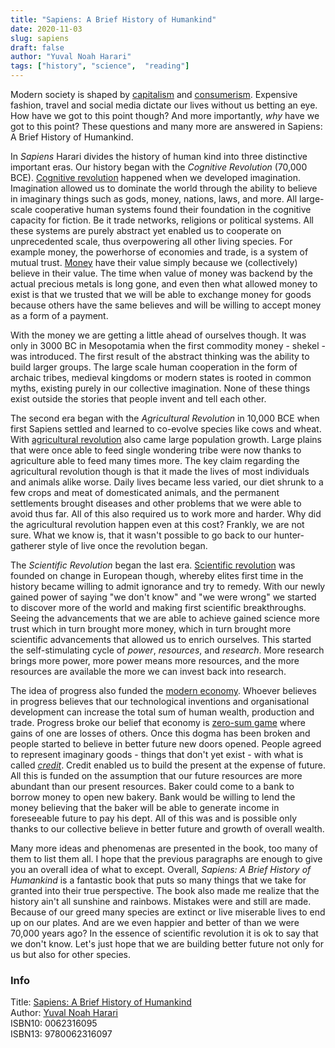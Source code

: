 ```yaml
---
title: "Sapiens: A Brief History of Humankind"
date: 2020-11-03
slug: sapiens
draft: false
author: "Yuval Noah Harari"
tags: ["history", "science",  "reading"]
---
```


Modern society is shaped by [capitalism](https://en.wikipedia.org/wiki/Capitalism) and
[consumerism](https://en.wikipedia.org/wiki/Consumerism). Expensive fashion, travel and social
media dictate our lives without us betting an eye. How have we got to this point though?
And more importantly, _why_ have we got to this point? These questions and many more are
answered in Sapiens: A Brief History of Humankind.

In _Sapiens_ Harari divides the history of human kind into three distinctive important eras.
Our history began with the _Cognitive Revolution_ (70,000 BCE).
[Cognitive revolution](https://en.wikipedia.org/wiki/Behavioral_modernity) happened
when we developed imagination. Imagination allowed us to dominate the world through the ability
to believe in imaginary things such as gods, money, nations, laws, and more.
All large-scale cooperative human systems found their foundation in the cognitive capacity for fiction.
Be it trade networks, religions or political systems. All these systems are purely abstract
yet enabled us to cooperate on unprecedented scale, thus overpowering all other living species.
For example money, the powerhorse of economies and trade, is a system of mutual trust.
[Money](https://en.wikipedia.org/wiki/Money) have their value simply because we (collectively)
believe in their value. The time when value of money was backend by the actual precious metals
is long gone, and even then what allowed money to exist is that we trusted that we will be able to
exchange money for goods because others have the same believes and will be willing to
accept money as a form of a payment.

With the money we are getting a little ahead of ourselves though. It was only in
3000 BC in Mesopotamia when the first commodity money - shekel - was introduced.
The first result of the abstract thinking was the ability to build larger groups.
The large scale human cooperation in the form of archaic tribes, medieval kingdoms or
modern states is rooted in common myths, existing purely in our collective imagination.
None of these things exist outside the stories that people invent and tell each other.

The second era began with the _Agricultural Revolution_ in 10,000 BCE when first Sapiens
settled and learned to co-evolve species like cows and wheat. With
[agricultural revolution](https://en.wikipedia.org/wiki/Neolithic_Revolution) also came large
population growth. Large plains that were once able to feed single wondering
tribe were now thanks to agriculture able to feed many times more. The key claim regarding
the agricultural revolution though is that it made the lives of most individuals and animals
alike worse. Daily lives became less varied, our diet shrunk to a few crops and meat of
domesticated animals, and the permanent settlements brought diseases and other problems that
we were able to avoid thus far. All of this also required us to work more and harder.
Why did the agricultural revolution happen even at this cost? Frankly, we are not sure.
What we know is, that it wasn't possible to go back to our hunter-gatherer style of live once
the revolution began.

The _Scientific Revolution_ began the last era.
[Scientific revolution](https://en.wikipedia.org/wiki/Scientific_Revolution) was founded on change
in European though, whereby elites first time in the history became willing to admit ignorance
and try to remedy. With our newly gained power of saying "we don't know" and "we were wrong" we
started to discover more of the world and making first scientific breakthroughs.
Seeing the advancements that we are able to achieve gained science more trust which in turn
brought more money, which in turn brought more scientific advancements that allowed us
to enrich ourselves. This started the self-stimulating cycle of _power_, _resources_, and _research_.
More research brings more power, more power means more resources, and the more resources
are available the more we can invest back into research.

The idea of progress also funded the [modern economy](https://en.wikipedia.org/wiki/Economic_system).
Whoever believes in progress believes that our technological inventions and organisational development
can increase the total sum of human wealth, production and trade. Progress broke our belief that
economy is [zero-sum game](https://en.wikipedia.org/wiki/Zero-sum_game) where gains of one are losses of others.
Once this dogma has been broken and people started to believe in better future new doors opened.
People agreed to represent imaginary goods - things that don't yet exist - with what is called
[_credit_](https://en.wikipedia.org/wiki/Credit). Credit enabled us to build the present at the expense of future.
All this is funded on the assumption that our future resources are more abundant than our present resources.
Baker could come to a bank to borrow money to open new bakery. Bank would be willing to lend the money believing
that the baker will be able to generate income in foreseeable future to pay his dept. All of this was
and is possible only thanks to our collective believe in better future and growth of overall wealth.

Many more ideas and phenomenas are presented in the book, too many of them to list them all.
I hope that the previous paragraphs are enough to give you an overall idea of what to except. 
Overall, _Sapiens: A Brief History of Humankind_ is a fantastic book that puts so many things
that we take for granted into their true perspective. The book also made me realize that the
history ain't all sunshine and rainbows. Mistakes were and still are made. Because of our greed
many species are extinct or live miserable lives to end up on our plates. And are we even happier
and better of than we were 70,000 years ago? In the essence of scientific revolution it is ok
to say that we don't know. Let's just hope that we are building better future not only for us
but also for other species.

### Info

Title: [Sapiens: A Brief History of Humankind](https://en.wikipedia.org/wiki/Sapiens:_A_Brief_History_of_Humankind)\
Author: [Yuval Noah Harari](https://en.wikipedia.org/wiki/Yuval_Noah_Harari)\
ISBN10: 0062316095\
ISBN13: 9780062316097
